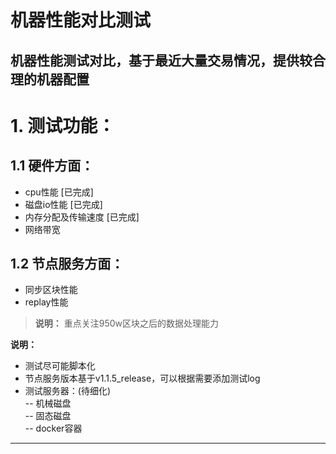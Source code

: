 # 机器性能对比测试  

机器性能测试对比，基于最近大量交易情况，提供较合理的机器配置  
------------------

# 1. 测试功能：  
## 1.1 硬件方面：  
* cpu性能  [已完成]
* 磁盘io性能  [已完成]
* 内存分配及传输速度 [已完成] 
* 网络带宽  

## 1.2 节点服务方面：  
* 同步区块性能  
* replay性能  
> **说明：** 重点关注950w区块之后的数据处理能力    

**说明：**  
* 测试尽可能脚本化  
* 节点服务版本基于v1.1.5_release，可以根据需要添加测试log  
* 测试服务器：(待细化)  
-- 机械磁盘  
-- 固态磁盘  
-- docker容器  

------------------  

